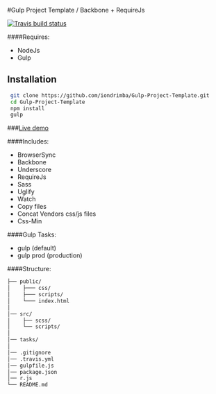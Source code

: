 #Gulp Project Template /  Backbone + RequireJs 

[![Travis build status](https://travis-ci.org/iondrimba/Gulp-Project-Template.svg?branch=master)](https://travis-ci.org/iondrimba/Gulp-Project-Template)

####Requires:

* NodeJs
* Gulp

## Installation

```sh
 git clone https://github.com/iondrimba/Gulp-Project-Template.git 
 cd Gulp-Project-Template
 npm install
 gulp
```

###[Live demo]

####Includes:

* BrowserSync
* Backbone
* Underscore
* RequireJs
* Sass
* Uglify
* Watch
* Copy files
* Concat Vendors css/js files
* Css-Min

####Gulp Tasks:

* gulp (default)
* gulp prod (production)

####Structure:

````bash
├── public/
│    ├─── css/
│    ├─── scripts/
│    └─── index.html
│
│── src/
│    ├── scss/
│    └── scripts/
│
│── tasks/
│
│── .gitignore
│── .travis.yml
│── gulpfile.js
│── package.json
│── r.js
└── README.md
````

[Live demo]:<http://iondrimba.github.io/Gulp-Project-Template/>